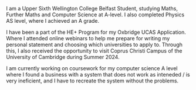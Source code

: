 
I am a Upper Sixth Wellington College Belfast Student, studying Maths, Further Maths and Computer Science at A-level. 
I also completed Physics AS level, where I achieved an A grade.

I have been a part of the HE+ Program for my Oxbridge UCAS Application. Where I attended online webinars to help me prepare for writing my personal statement and choosing which universities to apply to. Through this, I also received the opportunity to visit Coprus Christi Campus of the University of Cambridge during Summer 2024.

I am currently working on coursework for my computer science A level where I found a business with a system that does not work as inteneded / is very ineficient, and I have to recreate the system without the problems.
